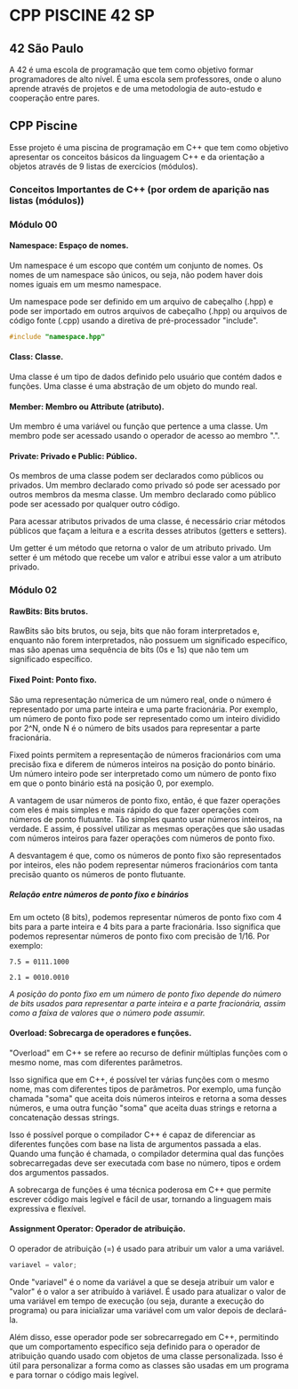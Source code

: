# CPP PISCINE 42 SP

## 42 São Paulo

A 42 é uma escola de programação que tem como objetivo formar programadores de
alto nível. É uma escola sem professores, onde o aluno aprende através de
projetos e de uma metodologia de auto-estudo e cooperação entre pares.

## CPP Piscine

Esse projeto é uma piscina de programação em C++ que tem como objetivo
apresentar os conceitos básicos da linguagem C++ e da orientação a objetos
através de 9 listas de exercícios (módulos).

### Conceitos Importantes de C++ (por ordem de aparição nas listas (módulos))

### Módulo 00

#### Namespace: Espaço de nomes.

Um namespace é um escopo que contém um conjunto de nomes. Os nomes de um
namespace são únicos, ou seja, não podem haver dois nomes iguais em um mesmo
namespace.

Um namespace pode ser definido em um arquivo de cabeçalho (.hpp) e pode ser
importado em outros arquivos de cabeçalho (.hpp) ou arquivos de código fonte
(.cpp) usando a diretiva de pré-processador "include".

```cpp
#include "namespace.hpp"
```

#### Class: Classe.

Uma classe é um tipo de dados definido pelo usuário que contém dados e
funções. Uma classe é uma abstração de um objeto do mundo real.

#### Member: Membro ou Attribute (atributo).

Um membro é uma variável ou função que pertence a uma classe. Um membro pode
ser acessado usando o operador de acesso ao membro ".".

#### Private: Privado e Public: Público.

Os membros de uma classe podem ser declarados como públicos ou privados. Um
membro declarado como privado só pode ser acessado por outros membros da mesma
classe. Um membro declarado como público pode ser acessado por qualquer outro
código.

Para acessar atributos privados de uma classe, é necessário criar métodos
públicos que façam a leitura e a escrita desses atributos (getters e setters).

Um getter é um método que retorna o valor de um atributo privado. Um setter é
um método que recebe um valor e atribui esse valor a um atributo privado.

### Módulo 02

#### RawBits: Bits brutos.

RawBits são bits brutos, ou seja, bits que não foram interpretados e,
enquanto não forem interpretados, não possuem um significado específico, mas
são apenas uma sequência de bits (0s e 1s) que não tem um significado
específico.

#### Fixed Point: Ponto fixo.

São uma representação númerica de um número real, onde o número é representado
por uma parte inteira e uma parte fracionária. Por exemplo, um número de ponto
fixo pode ser representado como um inteiro dividido por 2^N, onde N é o número
de bits usados para representar a parte fracionária.

Fixed points permitem a representação de números fracionários com uma precisão
fixa e diferem de números inteiros na posição do ponto binário. Um número
inteiro pode ser interpretado como um número de ponto fixo em que o ponto
binário está na posição 0, por exemplo.

A vantagem de usar números de ponto fixo, então, é que fazer operações com
eles é mais simples e mais rápido do que fazer operações com números de ponto
flutuante. Tão simples quanto usar números inteiros, na verdade. E assim, é
possível utilizar as mesmas operações que são usadas com números inteiros para
fazer operações com números de ponto fixo.

A desvantagem é que, como os números de ponto fixo são representados por
inteiros, eles não podem representar números fracionários com tanta precisão
quanto os números de ponto flutuante.

##### Relação entre números de ponto fixo e binários

Em um octeto (8 bits), podemos representar números de ponto fixo com 4 bits
para a parte inteira e 4 bits para a parte fracionária. Isso significa que
podemos representar números de ponto fixo com precisão de 1/16. Por exemplo:

```
7.5 = 0111.1000

2.1 = 0010.0010
````

*A posição do ponto fixo em um número de ponto fixo depende do número de bits
usados para representar a parte inteira e a parte fracionária, assim como a
faixa de valores que o número pode assumir.*

#### Overload: Sobrecarga de operadores e funções.

"Overload" em C++ se refere ao recurso de definir múltiplas funções com o mesmo
nome, mas com diferentes parâmetros.

Isso significa que em C++, é possível ter várias funções com o mesmo nome, mas
com diferentes tipos de parâmetros. Por exemplo, uma função chamada "soma" que
 aceita dois números inteiros e retorna a soma desses números, e uma outra
 função "soma" que aceita duas strings e retorna a concatenação dessas strings.

Isso é possível porque o compilador C++ é capaz de diferenciar as diferentes
funções com base na lista de argumentos passada a elas. Quando uma função é
chamada, o compilador determina qual das funções sobrecarregadas deve ser
executada com base no número, tipos e ordem dos argumentos passados.

A sobrecarga de funções é uma técnica poderosa em C++ que permite escrever
código mais legível e fácil de usar, tornando a linguagem mais expressiva e
flexível.
#### Assignment Operator: Operador de atribuição.

O operador de atribuição (=) é usado para atribuir um valor a uma variável.

```cpp
variavel = valor;
```

Onde "variavel" é o nome da variável a que se deseja atribuir um valor e "valor"
 é o valor a ser atribuído à variável. É usado para atualizar o valor de uma
 variável em tempo de execução (ou seja, durante a execução do programa) ou para
  inicializar uma variável com um valor depois de declará-la.

Além disso, esse operador pode ser sobrecarregado em C++, permitindo que um
comportamento específico seja definido para o operador de atribuição quando
usado com objetos de uma classe personalizada. Isso é útil para personalizar a
forma como as classes são usadas em um programa e para tornar o código mais
legível.

